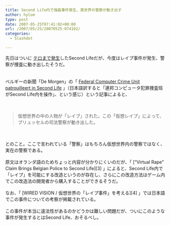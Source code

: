 ```yaml
---
title: Second Life内で強姦事件発生、実世界の警察が動き出す
author: hylom
type: post
date: 2007-05-25T07:41:02+00:00
url: /2007/05/25/20070525-074102/
categories:
  - Slashdot

---
```

先日はついに [テロまで発生][1]したSecond Lifeだが、今度はレイプ事件が発生、警察が捜査に動き出したそうだ。  
</br>   
ベルギーの新聞「De Morgen」の「   [Federal Computer Crime Unit patrouilleert in Second Life][2] 」（日本語訳すると「連邦コンピュータ犯罪捜査班がSecond Life内を操作」、という感じ）という記事によると、</br>  
</br> 

> <div>
>   仮想世界の中の人物が「レイプ」された。この「仮想レイプ」によって、ブリュッセルの司法警察が動き出した。
> </div>

</br>  
</br>   
とのこと。ここで言われている「警察」はもちろん仮想世界内の警察ではなく、実在の警察である。</br>  
</br>   
原文はオランダ語のためちょっと内容が分かりにくいのだが、「   [“Virtual Rape” Claim Brings Belgian Police to Second Life][3] 」によると、Second Life内で「レイプ」を可能にする改造というのが存在し、さらにこの改造方法はゲーム内でこの改造法の開発者から購入することができるそうだ。</br>  
</br>   
なお、「   [WIRED VISION / 仮想世界の「レイプ事件」を考える][4] 」では日本語でこの事件についての考察が掲載されている。</br>  
</br>   
この事件が本当に違法性があるのかどうかは難しい問題だが、ついにこのような事件が発生するとはSecond Life、おそるべし。</br>  
</br>  
</br>

 [1]: http://slashdot.jp/article.pl?sid=07/05/18/236211
 [2]: http://www.demorgen.be/dm/nl/nieuws/multimedia/439275?wt.bron=homeArt7
 [3]: http://virtuallyblind.com/2007/04/24/open-roundtable-allegations-of-virtual-rape-bring-belgian-police-to-second-life
 [4]: http://wiredvision.jp/news/200705/2007052520.html